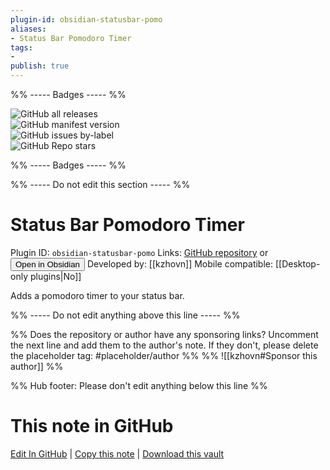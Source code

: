 ```yaml
---
plugin-id: obsidian-statusbar-pomo
aliases:
- Status Bar Pomodoro Timer
tags: 
- 
publish: true
---
```


%% ----- Badges ----- %%

![GitHub all releases](https://img.shields.io/github/downloads/kzhovn/statusbar-pomo-obsidian/total?color=573E7A&logo=github&style=for-the-badge)   
![GitHub manifest version](https://img.shields.io/github/manifest-json/v/kzhovn/statusbar-pomo-obsidian?color=573E7A&logo=github&style=for-the-badge)   
![GitHub issues by-label](https://img.shields.io/github/issues/kzhovn/statusbar-pomo-obsidian/help%20wanted?color=573E7A&logo=github&style=for-the-badge)   
![GitHub Repo stars](https://img.shields.io/github/stars/kzhovn/statusbar-pomo-obsidian?color=573E7A&logo=github&style=for-the-badge)

%% ----- Badges ----- %%

%% ----- Do not edit this section ----- %%

# Status Bar Pomodoro Timer

Plugin ID: `obsidian-statusbar-pomo`
Links: [GitHub repository](https://github.com/kzhovn/statusbar-pomo-obsidian) or [<button id=HH>Open in Obsidian</button>](obsidian://goto-plugin?id=obsidian-statusbar-pomo)
Developed by: [[kzhovn]]
Mobile compatible: [[Desktop-only plugins|No]]

Adds a pomodoro timer to your status bar.

%% ----- Do not edit anything above this line ----- %% 

%% Does the repository or author have any sponsoring links? Uncomment the next line and add them to the author's note. If they don't, please delete the placeholder tag: #placeholder/author %%
%% ![[kzhovn#Sponsor this author]] %%

%% Hub footer: Please don't edit anything below this line %%

# This note in GitHub

<span class="git-footer">[Edit In GitHub](https://github.dev/obsidian-community/obsidian-hub/blob/main/02%20-%20Community%20Expansions/02.05%20All%20Community%20Expansions/Plugins/obsidian-statusbar-pomo.md "git-hub-edit-note") | [Copy this note](https://raw.githubusercontent.com/obsidian-community/obsidian-hub/main/02%20-%20Community%20Expansions/02.05%20All%20Community%20Expansions/Plugins/obsidian-statusbar-pomo.md "git-hub-copy-note") | [Download this vault](https://github.com/obsidian-community/obsidian-hub/archive/refs/heads/main.zip "git-hub-download-vault") </span>